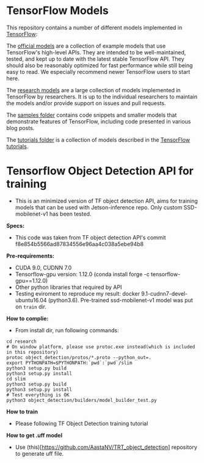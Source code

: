 # TensorFlow Models

This repository contains a number of different models implemented in [TensorFlow](https://www.tensorflow.org):

The [official models](official) are a collection of example models that use TensorFlow's high-level APIs. They are intended to be well-maintained, tested, and kept up to date with the latest stable TensorFlow API. They should also be reasonably optimized for fast performance while still being easy to read. We especially recommend newer TensorFlow users to start here.

The [research models](research) are a large collection of models implemented in TensorFlow by researchers. It is up to the individual researchers to maintain the models and/or provide support on issues and pull requests.

The [samples folder](samples) contains code snippets and smaller models that demonstrate features of TensorFlow, including code presented in various blog posts.

The [tutorials folder](tutorials) is a collection of models described in the [TensorFlow tutorials](https://www.tensorflow.org/tutorials/).

# Tensorflow Object Detection API for training 
- This is an minimized version of TF object detection API, aims for training models that can be used with Jetson-inference repo. Only custom SSD-mobilenet-v1 has been tested.

**Specs:**
- This code was taken from TF object detection API's commit f8e854b5566ad87834556e96aa4c038a5ebe94b8

**Pre-requirements:**
- CUDA 9.0, CUDNN 7.0
- Tensorflow-gpu version: 1.12.0 (conda install forge -c tensorflow-gpu==1.12.0)
- Other python libraries that required by API
- Testing eviroment to reproduce my result: docker 9.1-cudnn7-devel-ubuntu16.04 (python3.6). Pre-trained ssd-mobilenet-v1 model was put on ```train``` dir.

**How to complie:**
- From install dir, run following commands:
```
cd research
# On window platform, please use protoc.exe instead(which is included in this repository)
protoc object_detection/protos/*.proto --python_out=.
export PYTHONPATH=$PYTHONPATH:`pwd`:`pwd`/slim
python3 setup.py build
python3 setup.py install
cd slim
python3 setup.py build
python3 setup.py install
# Test everything is OK
python3 object_detection/builders/model_builder_test.py
```
**How to train**
- Please following TF Object Detection training tutorial

**How to get .uff model**
- Use (this)[https://github.com/AastaNV/TRT_object_detection] repository to generate uff file. 

